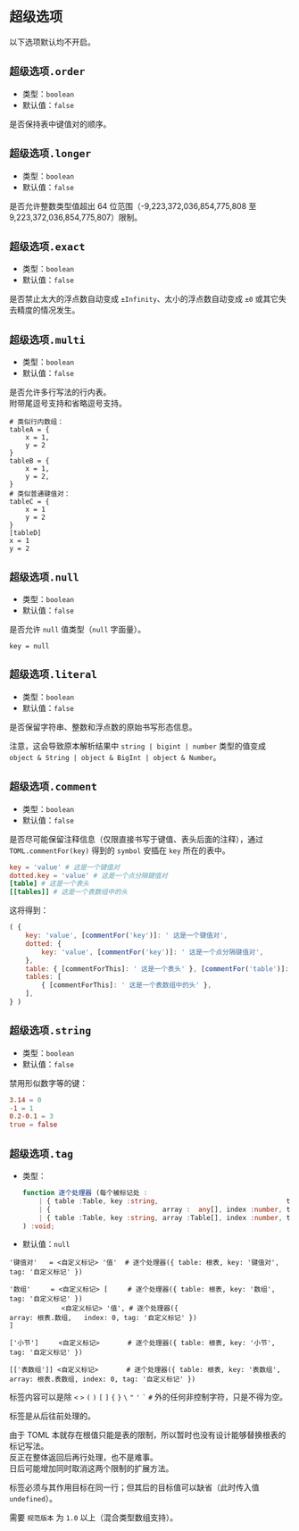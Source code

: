 ﻿
`超级选项`
==========

以下选项默认均不开启。  

`超级选项.order`
----------------

*   类型：`boolean`
*   默认值：`false`

是否保持表中键值对的顺序。  

`超级选项.longer`
-----------------

*   类型：`boolean`
*   默认值：`false`

是否允许整数类型值超出 64 位范围（-9,223,372,036,854,775,808 至 9,223,372,036,854,775,807）限制。  

`超级选项.exact`
----------------

*   类型：`boolean`
*   默认值：`false`

是否禁止太大的浮点数自动变成 `±Infinity`、太小的浮点数自动变成 `±0` 或其它失去精度的情况发生。  

`超级选项.multi`
----------------

*   类型：`boolean`
*   默认值：`false`

是否允许多行写法的行内表。  
附带尾逗号支持和省略逗号支持。  

```
# 类似行内数组：
tableA = {
    x = 1,
    y = 2
}
tableB = {
    x = 1,
    y = 2,
}
# 类似普通键值对：
tableC = {
    x = 1
    y = 2
}
[tableD]
x = 1
y = 2
```

`超级选项.null`
---------------

*   类型：`boolean`
*   默认值：`false`

是否允许 `null` 值类型（`null` 字面量）。  

```
key = null
```

`超级选项.literal`
------------------

*   类型：`boolean`
*   默认值：`false`

是否保留字符串、整数和浮点数的原始书写形态信息。  

注意，这会导致原本解析结果中 `string | bigint | number` 类型的值变成 `object & String | object & BigInt | object & Number`。  

`超级选项.comment`
------------------

*   类型：`boolean`
*   默认值：`false`

是否尽可能保留注释信息（仅限直接书写于键值、表头后面的注释），通过 `TOML.commentFor(key)` 得到的 `symbol` 安插在 `key` 所在的表中。  

```toml
key = 'value' # 这是一个键值对
dotted.key = 'value' # 这是一个点分隔键值对
[table] # 这是一个表头
[[tables]] # 这是一个表数组中的头
```

这将得到：  

```javascript
( {
    key: 'value', [commentFor('key')]: ' 这是一个键值对',
    dotted: {
        key: 'value', [commentFor('key')]: ' 这是一个点分隔键值对',
    },
    table: { [commentForThis]: ' 这是一个表头' }, [commentFor('table')]: ' 这是一个表头',
    tables: [
        { [commentForThis]: ' 这是一个表数组中的头' },
    ],
} )
```

`超级选项.string`
------------------

*   类型：`boolean`
*   默认值：`false`

禁用形似数字等的键：  

```toml
3.14 = 0
-1 = 1
0.2-0.1 = 3
true = false
```

`超级选项.tag`
--------------

*   类型：
    ```typescript
    function 逐个处理器 (每个被标记处 :
        | { table :Table, key :string,                                tag :string }
        | {                            array :  any[], index :number, tag :string }
        | { table :Table, key :string, array :Table[], index :number, tag :string }
    ) :void;
    ```
*   默认值：`null`

```
'键值对'   = <自定义标记> '值'  # 逐个处理器({ table: 根表, key: '键值对',                               tag: '自定义标记' })

'数组'     = <自定义标记> [     # 逐个处理器({ table: 根表, key: '数组',                                 tag: '自定义标记' })
             <自定义标记> '值', # 逐个处理器({                             array: 根表.数组,   index: 0, tag: '自定义标记' })
]

['小节']     <自定义标记>       # 逐个处理器({ table: 根表, key: '小节',                                 tag: '自定义标记' })

[['表数组']] <自定义标记>       # 逐个处理器({ table: 根表, key: '表数组', array: 根表.表数组, index: 0, tag: '自定义标记' })
```

标签内容可以是除 `<` `>` `(` `)` `[` `]` `{` `}` <code>&#92;</code> `"` `'` <code>&#96;</code> `#` 外的任何非控制字符，只是不得为空。  

标签是从后往前处理的。  

由于 TOML 本就存在根值只能是表的限制，所以暂时也没有设计能够替换根表的标记写法。  
反正在整体返回后再行处理，也不是难事。  
日后可能增加同时取消这两个限制的扩展方法。  

标签必须与其作用目标在同一行；但其后的目标值可以缺省（此时传入值 `undefined`）。  

需要 `规范版本` 为 `1.0` 以上（混合类型数组支持）。  
